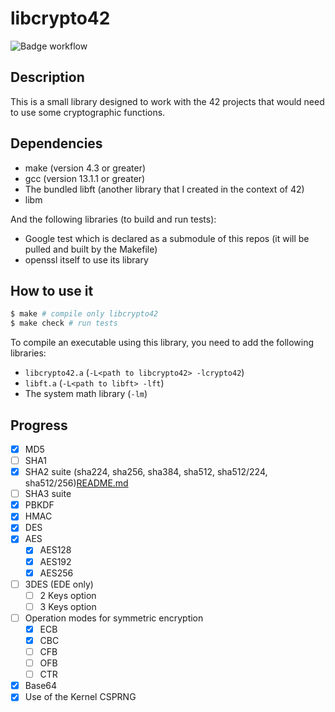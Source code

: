 # libcrypto42

![Badge workflow](https://github.com/PatateDu609/libcrypto42/actions/workflows/tests.yml/badge.svg)

## Description

This is a small library designed to work with the 42 projects that would need to use some cryptographic functions.

## Dependencies

+ make (version 4.3 or greater)
+ gcc (version 13.1.1 or greater)
+ The bundled libft (another library that I created in the context of 42)
+ libm

And the following libraries (to build and run tests):

+ Google test which is declared as a submodule of this repos (it will be pulled and built by the Makefile)
+ openssl itself to use its library

## How to use it

```bash
$ make # compile only libcrypto42
$ make check # run tests
```

To compile an executable using this library, you need to add the following libraries:

+ `libcrypto42.a` (`-L<path to libcrypto42> -lcrypto42`)
+ `libft.a` (`-L<path to libft> -lft`)
+ The system math library (`-lm`)

## Progress

+ [x] MD5
+ [ ] SHA1
+ [x] SHA2 suite (sha224, sha256, sha384, sha512, sha512/224, sha512/256)[README.md](README.md)
+ [ ] SHA3 suite
+ [x] PBKDF
+ [x] HMAC
+ [x] DES
+ [x] AES
    + [x] AES128
    + [x] AES192
    + [x] AES256
+ [ ] 3DES (EDE only)
    + [ ] 2 Keys option
    + [ ] 3 Keys option
+ [ ] Operation modes for symmetric encryption
    + [x] ECB
    + [x] CBC
    + [ ] CFB
    + [ ] OFB
    + [ ] CTR
+ [x] Base64
+ [x] Use of the Kernel CSPRNG
